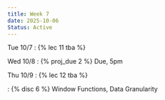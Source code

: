 ```yaml
---
title: Week 7
date: 2025-10-06
Status: Active
---
```


Tue 10/7
: {% lec 11 tba %}
  <!-- : [Course Notes](https://data101.org/notes/5-data_prep/structural.html)  -->

Wed 10/8
: {% proj_due 2 %} Due, 5pm

Thu 10/9
: {% lec 12 tba %}
  <!-- : [Course Notes](https://data101.org/notes/5-data_prep/granularity.html)  -->
: {% disc 6 %} Window Functions, Data Granularity


